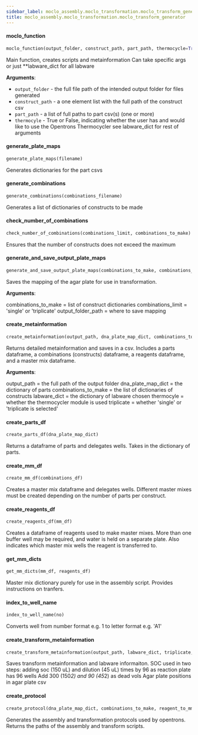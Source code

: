 ```yaml
---
sidebar_label: moclo_assembly.moclo_transformation.moclo_transform_generator
title: moclo_assembly.moclo_transformation.moclo_transform_generator
---
```


#### moclo\_function

```python
moclo_function(output_folder, construct_path, part_path, thermocycle=True, p10_mount='right', p300_mount='left', p10_type='p10_single', p300_type='p300_multi', well_plate='biorad_96_wellplate_200ul_pcr', trough='usascientific_12_reservoir_22ml', reagent_plate='biorad_96_wellplate_200ul_pcr', agar_plate='thermofisher_96_wellplate_180ul')
```

Main function, creates scripts and metainformation
Can take specific args or just **labware_dict for all labware

**Arguments**:

- `output_folder` - the full file path of the intended output folder
  for files generated
- `construct_path` - a one element list with the full path of the
  construct csv
- `part_path` - a list of full paths to part csv(s) (one or more)
- `thermocyle` - True or False, indicating whether the user has
  and would like to use the Opentrons Thermocycler
  see labware_dict for rest of arguments

#### generate\_plate\_maps

```python
generate_plate_maps(filename)
```

Generates dictionaries for the part csvs

#### generate\_combinations

```python
generate_combinations(combinations_filename)
```

Generates a list of dictionaries of constructs to be made

#### check\_number\_of\_combinations

```python
check_number_of_combinations(combinations_limit, combinations_to_make)
```

Ensures that the number of constructs does not exceed the maximum

#### generate\_and\_save\_output\_plate\_maps

```python
generate_and_save_output_plate_maps(combinations_to_make, combinations_limit, output_folder_path)
```

Saves the mapping of the agar plate for use in transformation.

**Arguments**:

  combinations_to_make = list of construct dictionaries
  combinations_limit = &#x27;single&#x27; or &#x27;triplicate&#x27;
  output_folder_path = where to save mapping

#### create\_metainformation

```python
create_metainformation(output_path, dna_plate_map_dict, combinations_to_make, labware_dict, thermocycle, triplicate)
```

Returns detailed metainformation and saves in a csv.
Includes a parts dataframe, a combinations (constructs)
dataframe, a reagents dataframe, and a master mix dataframe.

**Arguments**:

  output_path = the full path of the output folder
  dna_plate_map_dict = the dictionary of parts
  combinations_to_make = the list of dictionaries of
  constructs
  labware_dict = the dictionary of labware chosen
  thermocyle = whether the thermocycler module is used
  triplicate = whether &#x27;single&#x27; or &#x27;triplicate is selected&#x27;

#### create\_parts\_df

```python
create_parts_df(dna_plate_map_dict)
```

Returns a dataframe of parts and delegates wells.
Takes in the dictionary of parts.

#### create\_mm\_df

```python
create_mm_df(combinations_df)
```

Creates a master mix dataframe and delegates wells.
Different master mixes must be created depending on
the number of parts per construct.

#### create\_reagents\_df

```python
create_reagents_df(mm_df)
```

Creates a dataframe of reagents used to make master mixes.
More than one buffer well may be required, and water is
held on a separate plate.
Also indicates which master mix wells the reagent is
transferred to.

#### get\_mm\_dicts

```python
get_mm_dicts(mm_df, reagents_df)
```

Master mix dictionary purely for use in the assembly script. 
Provides instructions on tranfers.

#### index\_to\_well\_name

```python
index_to_well_name(no)
```

Converts well from number format e.g. 1 to letter format e.g.
&#x27;A1&#x27;

#### create\_transform\_metainformation

```python
create_transform_metainformation(output_path, labware_dict, triplicate, multi)
```

Saves transform metainformation and labware informaiton.
SOC used in two steps: adding soc (150 uL) and dilution (45 uL)
times by 96 as reaction plate has 96 wells
Add 300 (150*2) and 90 (45*2) as dead vols
Agar plate positions in agar plate csv

#### create\_protocol

```python
create_protocol(dna_plate_map_dict, combinations_to_make, reagent_to_mm_dict, mm_dict, assembly_template_path, transform_template_path, output_folder_path, thermocycle, triplicate, multi, p10Mount, p300Mount, p10_type, p300_type, reaction_plate_type, reagent_plate_type, trough_type, agar_plate_type)
```

Generates the assembly and transformation protocols used by opentrons.
Returns the paths of the assembly and transform scripts.

